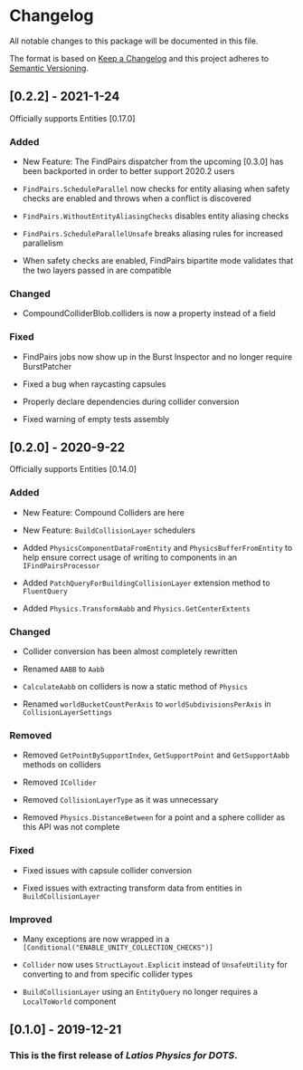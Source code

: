 # Changelog

All notable changes to this package will be documented in this file.

The format is based on [Keep a Changelog](http://keepachangelog.com/en/1.0.0/)
and this project adheres to [Semantic
Versioning](http://semver.org/spec/v2.0.0.html).

## [0.2.2] - 2021-1-24

Officially supports Entities [0.17.0]

### Added

-   New Feature: The FindPairs dispatcher from the upcoming [0.3.0] has been
    backported in order to better support 2020.2 users

-   `FindPairs.ScheduleParallel` now checks for entity aliasing when safety
    checks are enabled and throws when a conflict is discovered

-   `FindPairs.WithoutEntityAliasingChecks` disables entity aliasing checks

-   `FindPairs.ScheduleParallelUnsafe` breaks aliasing rules for increased
    parallelism

-   When safety checks are enabled, FindPairs bipartite mode validates that the
    two layers passed in are compatible

### Changed

-   CompoundColliderBlob.colliders is now a property instead of a field

### Fixed

-   FindPairs jobs now show up in the Burst Inspector and no longer require
    BurstPatcher

-   Fixed a bug when raycasting capsules

-   Properly declare dependencies during collider conversion

-   Fixed warning of empty tests assembly

## [0.2.0] - 2020-9-22

Officially supports Entities [0.14.0]

### Added

-   New Feature: Compound Colliders are here

-   New Feature: `BuildCollisionLayer` schedulers

-   Added `PhysicsComponentDataFromEntity` and `PhysicsBufferFromEntity` to help
    ensure correct usage of writing to components in an `IFindPairsProcessor`

-   Added `PatchQueryForBuildingCollisionLayer` extension method to
    `FluentQuery`

-   Added `Physics.TransformAabb` and `Physics.GetCenterExtents`

### Changed

-   Collider conversion has been almost completely rewritten

-   Renamed `AABB` to `Aabb`

-   `CalculateAabb` on colliders is now a static method of `Physics`

-   Renamed `worldBucketCountPerAxis` to `worldSubdivisionsPerAxis` in
    `CollisionLayerSettings`

### Removed

-   Removed `GetPointBySupportIndex`, `GetSupportPoint` and `GetSupportAabb`
    methods on colliders

-   Removed `ICollider`

-   Removed `CollisionLayerType` as it was unnecessary

-   Removed `Physics.DistanceBetween` for a point and a sphere collider as this
    API was not complete

### Fixed

-   Fixed issues with capsule collider conversion

-   Fixed issues with extracting transform data from entities in
    `BuildCollisionLayer`

### Improved

-   Many exceptions are now wrapped in a
    `[Conditional("ENABLE_UNITY_COLLECTION_CHECKS")]`

-   `Collider` now uses `StructLayout.Explicit` instead of `UnsafeUtility` for
    converting to and from specific collider types

-   `BuildCollisionLayer` using an `EntityQuery` no longer requires a
    `LocalToWorld` component

## [0.1.0] - 2019-12-21

### This is the first release of *Latios Physics for DOTS*.
